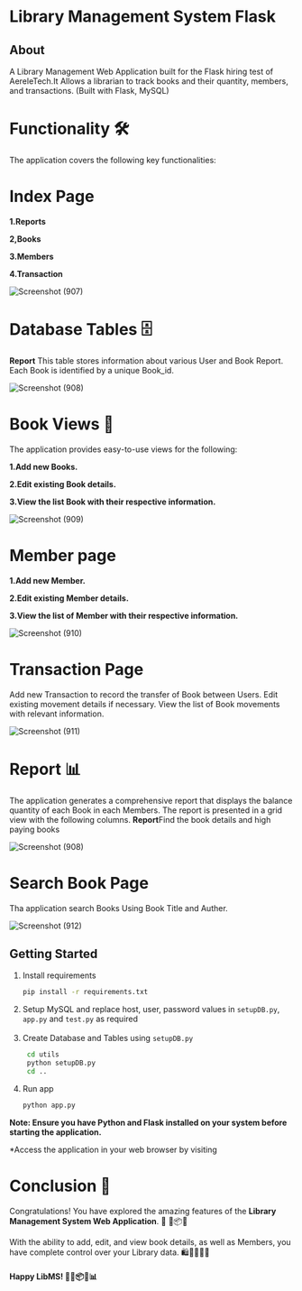 # **Library Management System Flask**

## **About**

A Library Management Web Application built for the Flask hiring test of AereleTech.It Allows a librarian to track books and their quantity, members, and transactions.
(Built with Flask, MySQL)

# Functionality 🛠️
The application covers the following key functionalities:

# Index Page
**1.Reports**

**2,Books**

**3.Members**

**4.Transaction**

![Screenshot (907)](https://github.com/siva3010/Library-management-system-project/assets/109328049/62b1db02-3f8b-4179-8e08-fad71084a1e8)

# Database Tables 🗄️
**Report** This table stores information about various User and Book Report. Each Book is identified by a unique Book_id.

![Screenshot (908)](https://github.com/siva3010/Library-management-system-project/assets/109328049/0db03754-4ec9-47aa-baac-07f127b72f94)

# Book Views 👀
The application provides easy-to-use views for the following:

**1.Add new Books.**

**2.Edit existing Book details.**

**3.View the list Book with their respective information.**

![Screenshot (909)](https://github.com/siva3010/Library-management-system-project/assets/109328049/ed891086-4c3d-4d92-9741-a487657c8e58)

# Member page

**1.Add new Member.**

**2.Edit existing Member details.**

**3.View the list of Member with their respective information.**

![Screenshot (910)](https://github.com/siva3010/Library-management-system-project/assets/109328049/7ce7042f-b698-4465-a295-29f64c494c56)

# Transaction Page
Add new Transaction to record the transfer of Book between Users.
Edit existing movement details if necessary.
View the list of Book movements with relevant information.

![Screenshot (911)](https://github.com/siva3010/Library-management-system-project/assets/109328049/6a42d5e1-6d67-4ae2-aa9a-b589ac3eaf2c)

# Report 📊
The application generates a comprehensive report that displays the balance quantity of each Book in each Members. The report is presented in a grid view with the following columns.
**Report**Find the book details and high paying books

![Screenshot (908)](https://github.com/siva3010/Library-management-system-project/assets/109328049/0db03754-4ec9-47aa-baac-07f127b72f94)


# Search Book Page
Tha application search Books Using Book Title and Auther.

![Screenshot (912)](https://github.com/siva3010/Library-management-system-project/assets/109328049/f4537a3d-2cda-44d5-ac15-c27f5cb7449a)

## **Getting Started**

1. Install requirements
   ```sh
   pip install -r requirements.txt
   ```
2. Setup MySQL and replace host, user, password values in `setupDB.py`, `app.py` and `test.py` as required </br></br>
3. Create Database and Tables using `setupDB.py`
   ```sh
    cd utils
    python setupDB.py
    cd ..
   ```
4. Run app
   ```sh
   python app.py
   ```
**Note: Ensure you have Python and Flask installed on your system before starting the application.**

*Access the application in your web browser by visiting

# Conclusion 🎯
Congratulations! You have explored the amazing features of the **Library Management System Web Application**. 🎉  🏬📦🚛

With the ability to add, edit, and view book details, as well as Members, you have complete control over your Library data. 🛍️🏢🚚📝🔄

#### Happy LibMS! 🚀💼📦🏬📊
